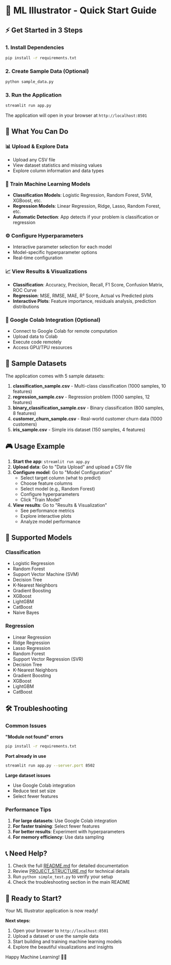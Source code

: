 # 🚀 ML Illustrator - Quick Start Guide

## ⚡ Get Started in 3 Steps

### 1. Install Dependencies
```bash
pip install -r requirements.txt
```

### 2. Create Sample Data (Optional)
```bash
python sample_data.py
```

### 3. Run the Application
```bash
streamlit run app.py
```

The application will open in your browser at `http://localhost:8501`

## 🎯 What You Can Do

### 📊 Upload & Explore Data
- Upload any CSV file
- View dataset statistics and missing values
- Explore column information and data types

### 🔧 Train Machine Learning Models
- **Classification Models**: Logistic Regression, Random Forest, SVM, XGBoost, etc.
- **Regression Models**: Linear Regression, Ridge, Lasso, Random Forest, etc.
- **Automatic Detection**: App detects if your problem is classification or regression

### ⚙️ Configure Hyperparameters
- Interactive parameter selection for each model
- Model-specific hyperparameter options
- Real-time configuration

### 📈 View Results & Visualizations
- **Classification**: Accuracy, Precision, Recall, F1 Score, Confusion Matrix, ROC Curve
- **Regression**: MSE, RMSE, MAE, R² Score, Actual vs Predicted plots
- **Interactive Plots**: Feature importance, residuals analysis, prediction distributions

### 🔗 Google Colab Integration (Optional)
- Connect to Google Colab for remote computation
- Upload data to Colab
- Execute code remotely
- Access GPU/TPU resources

## 📁 Sample Datasets

The application comes with 5 sample datasets:

1. **classification_sample.csv** - Multi-class classification (1000 samples, 10 features)
2. **regression_sample.csv** - Regression problem (1000 samples, 12 features)
3. **binary_classification_sample.csv** - Binary classification (800 samples, 8 features)
4. **customer_churn_sample.csv** - Real-world customer churn data (1000 customers)
5. **iris_sample.csv** - Simple iris dataset (150 samples, 4 features)

## 🎮 Usage Example

1. **Start the app**: `streamlit run app.py`
2. **Upload data**: Go to "Data Upload" and upload a CSV file
3. **Configure model**: Go to "Model Configuration"
   - Select target column (what to predict)
   - Choose feature columns
   - Select model (e.g., Random Forest)
   - Configure hyperparameters
   - Click "Train Model"
4. **View results**: Go to "Results & Visualization"
   - See performance metrics
   - Explore interactive plots
   - Analyze model performance

## 🔧 Supported Models

### Classification
- Logistic Regression
- Random Forest
- Support Vector Machine (SVM)
- Decision Tree
- K-Nearest Neighbors
- Gradient Boosting
- XGBoost
- LightGBM
- CatBoost
- Naive Bayes

### Regression
- Linear Regression
- Ridge Regression
- Lasso Regression
- Random Forest
- Support Vector Regression (SVR)
- Decision Tree
- K-Nearest Neighbors
- Gradient Boosting
- XGBoost
- LightGBM
- CatBoost

## 🛠️ Troubleshooting

### Common Issues

**"Module not found" errors**
```bash
pip install -r requirements.txt
```

**Port already in use**
```bash
streamlit run app.py --server.port 8502
```

**Large dataset issues**
- Use Google Colab integration
- Reduce test set size
- Select fewer features

### Performance Tips

1. **For large datasets**: Use Google Colab integration
2. **For faster training**: Select fewer features
3. **For better results**: Experiment with hyperparameters
4. **For memory efficiency**: Use data sampling

## 📞 Need Help?

1. Check the full [README.md](README.md) for detailed documentation
2. Review [PROJECT_STRUCTURE.md](PROJECT_STRUCTURE.md) for technical details
3. Run `python simple_test.py` to verify your setup
4. Check the troubleshooting section in the main README

## 🎉 Ready to Start?

Your ML Illustrator application is now ready! 

**Next steps:**
1. Open your browser to `http://localhost:8501`
2. Upload a dataset or use the sample data
3. Start building and training machine learning models
4. Explore the beautiful visualizations and insights

Happy Machine Learning! 🤖✨
